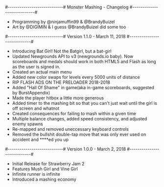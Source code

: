 
#----------------------------#
Monster Mashing - Changelog
#----------------------------#
- Programming by @ninjamuffin99 & @BrandyBuizel
- Art by @DIGIMIN & I guess @BrandyBuizel did some too

#----------------------------#
Version 1.1.0 - March 11, 2018
#----------------------------#
- Introducing Bat Girl! Not the Batgirl, but a bat-girl
- Updated Newgrounds API to v3 (newgrounds.io baby). Now scoreboards and medals should work in both HTML5 and Flash as long as the user is signed in.
- Created an actual main menu
- Added new color swaps for levels every 5000 units of distance
- RIP FLASH ADS ON THE PRELOADER 2018-2018
- Added "Hall Of Shame" in game(aka in-game scoreboards, suggested by BurstAppendix)
- Made the player hitbox a little more generous
- Added timer to the mashing bit so that you can't just wait until the girl is off screen and whatnot
- Created consequences for failing to mash within a given time
- Multiple balance changes, added speed consistency, and adjusted enemy spawns
- Re-mapped and removed uneccessary keyboard controls
- Removed the bullshit double-tap move that was only ever used on accident and ****ed you up

#----------------------------#
Version 1.0.0 - March 2, 2018
#----------------------------#
- Initial Release for Strawberry Jam 2
- Features Mush Girl and Vine Girl
- Infinite runner is infinite
- Introduced a mashing economy